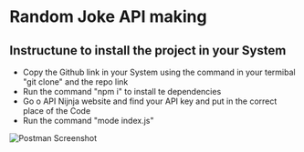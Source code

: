 <h1>Random Joke API making</h1>
<p></p>

<h2>Instructune to install the project in your System</h2>
<ul>
  <li>Copy the Github link in your System using the command in your termibal "git clone" and the repo link</li>
  <li>Run the command "npm i" to install te dependencies</li>
  <li>Go o API Nijnja website and find your API key and put in the correct place of the Code</li>
  <li>Run the command "mode index.js"</li>
</ul>

![Postman Screenshot](https://github.com/user-attachments/assets/0c59a9b5-04a3-48f0-a336-34dfb2141f22)
